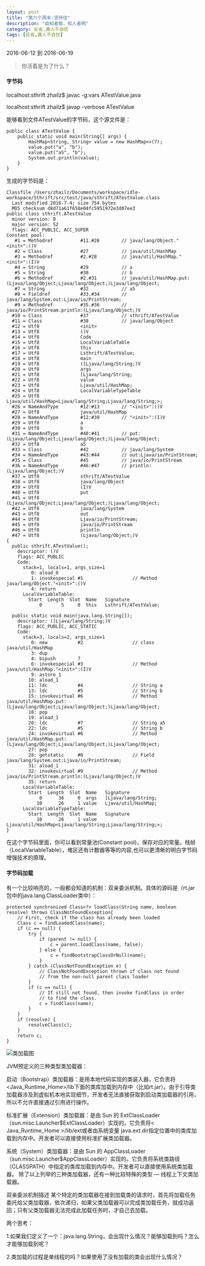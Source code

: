 ```yaml
---
layout: post
title: "第六个周末-坚持住"
description: "自知者智，知人者明"
category: 反省,庸人不自扰
tags: [反省,庸人不自扰]
---
```

2016-06-12 到 2016-06-19    
> 你活着是为了什么？

#### 字节码

localhost:sthrift zhailz$ javac -g:vars ATestValue.java   

localhost:sthrift zhailz$ javap -verbose ATestValue   

能够看到文件ATestValue的字节码，这个源文件是：   

~~~
public class ATestValue {
	public static void main(String[] args) {
		HashMap<String, String> value = new HashMap<>(7);
		value.put("a", "b");
		value.put("a5", "b");
		System.out.println(value);
	}
}
~~~    

生成的字节码是：    

~~~
Classfile /Users/zhailz/Documents/workspace/idle-workspace/Sthrift/src/test/java/sthrift/ATestValue.class
  Last modified 2016-7-4; size 754 bytes
  MD5 checksum d8d71a61f658e04fc5951972e3d07ee3
public class sthrift.ATestValue
  minor version: 0
  major version: 52
  flags: ACC_PUBLIC, ACC_SUPER
Constant pool:
   #1 = Methodref          #11.#26        // java/lang/Object."<init>":()V
   #2 = Class              #27            // java/util/HashMap
   #3 = Methodref          #2.#28         // java/util/HashMap."<init>":(I)V
   #4 = String             #29            // a
   #5 = String             #30            // b
   #6 = Methodref          #2.#31         // java/util/HashMap.put:(Ljava/lang/Object;Ljava/lang/Object;)Ljava/lang/Object;
   #7 = String             #32            // a5
   #8 = Fieldref           #33.#34        // java/lang/System.out:Ljava/io/PrintStream;
   #9 = Methodref          #35.#36        // java/io/PrintStream.println:(Ljava/lang/Object;)V
  #10 = Class              #37            // sthrift/ATestValue
  #11 = Class              #38            // java/lang/Object
  #12 = Utf8               <init>
  #13 = Utf8               ()V
  #14 = Utf8               Code
  #15 = Utf8               LocalVariableTable
  #16 = Utf8               this
  #17 = Utf8               Lsthrift/ATestValue;
  #18 = Utf8               main
  #19 = Utf8               ([Ljava/lang/String;)V
  #20 = Utf8               args
  #21 = Utf8               [Ljava/lang/String;
  #22 = Utf8               value
  #23 = Utf8               Ljava/util/HashMap;
  #24 = Utf8               LocalVariableTypeTable
  #25 = Utf8               Ljava/util/HashMap<Ljava/lang/String;Ljava/lang/String;>;
  #26 = NameAndType        #12:#13        // "<init>":()V
  #27 = Utf8               java/util/HashMap
  #28 = NameAndType        #12:#39        // "<init>":(I)V
  #29 = Utf8               a
  #30 = Utf8               b
  #31 = NameAndType        #40:#41        // put:(Ljava/lang/Object;Ljava/lang/Object;)Ljava/lang/Object;
  #32 = Utf8               a5
  #33 = Class              #42            // java/lang/System
  #34 = NameAndType        #43:#44        // out:Ljava/io/PrintStream;
  #35 = Class              #45            // java/io/PrintStream
  #36 = NameAndType        #46:#47        // println:(Ljava/lang/Object;)V
  #37 = Utf8               sthrift/ATestValue
  #38 = Utf8               java/lang/Object
  #39 = Utf8               (I)V
  #40 = Utf8               put
  #41 = Utf8               (Ljava/lang/Object;Ljava/lang/Object;)Ljava/lang/Object;
  #42 = Utf8               java/lang/System
  #43 = Utf8               out
  #44 = Utf8               Ljava/io/PrintStream;
  #45 = Utf8               java/io/PrintStream
  #46 = Utf8               println
  #47 = Utf8               (Ljava/lang/Object;)V
{
  public sthrift.ATestValue();
    descriptor: ()V
    flags: ACC_PUBLIC
    Code:
      stack=1, locals=1, args_size=1
         0: aload_0
         1: invokespecial #1                  // Method java/lang/Object."<init>":()V
         4: return
      LocalVariableTable:
        Start  Length  Slot  Name   Signature
            0       5     0  this   Lsthrift/ATestValue;

  public static void main(java.lang.String[]);
    descriptor: ([Ljava/lang/String;)V
    flags: ACC_PUBLIC, ACC_STATIC
    Code:
      stack=3, locals=2, args_size=1
         0: new           #2                  // class java/util/HashMap
         3: dup
         4: bipush        7
         6: invokespecial #3                  // Method java/util/HashMap."<init>":(I)V
         9: astore_1
        10: aload_1
        11: ldc           #4                  // String a
        13: ldc           #5                  // String b
        15: invokevirtual #6                  // Method java/util/HashMap.put:(Ljava/lang/Object;Ljava/lang/Object;)Ljava/lang/Object;
        18: pop
        19: aload_1
        20: ldc           #7                  // String a5
        22: ldc           #5                  // String b
        24: invokevirtual #6                  // Method java/util/HashMap.put:(Ljava/lang/Object;Ljava/lang/Object;)Ljava/lang/Object;
        27: pop
        28: getstatic     #8                  // Field java/lang/System.out:Ljava/io/PrintStream;
        31: aload_1
        32: invokevirtual #9                  // Method java/io/PrintStream.println:(Ljava/lang/Object;)V
        35: return
      LocalVariableTable:
        Start  Length  Slot  Name   Signature
            0      36     0  args   [Ljava/lang/String;
           10      26     1 value   Ljava/util/HashMap;
      LocalVariableTypeTable:
        Start  Length  Slot  Name   Signature
           10      26     1 value   Ljava/util/HashMap<Ljava/lang/String;Ljava/lang/String;>;
}
~~~

在这个字节码里面，你可以看到常量池(Constant pool)，保存对应的常量。栈帧（LocalVariableTable），堆区还有计数器等等的内容,也可以更清晰的明白字节码增强技术的原理。


#### 字节码加载

有一个比较响亮的，一般都会知道的机制：双亲委派机制。具体的源码是（rt.jar包中的java.lang.ClassLoader类中）：

~~~
protected synchronized Class<?> loadClass(String name, boolean resolve)	throws ClassNotFoundException{
	// First, check if the class has already been loaded
	Class c = findLoadedClass(name);
	if (c == null) {
		try {
			if (parent != null) {
				c = parent.loadClass(name, false);
			} else {
				c = findBootstrapClassOrNull(name);
			}
		} catch (ClassNotFoundException e) {
			// ClassNotFoundException thrown if class not found
			// from the non-null parent class loader
		}
		if (c == null) {
			// If still not found, then invoke findClass in order
			// to find the class.
			c = findClass(name);
		}
	}
	if (resolve) {
		resolveClass(c);
	}
	return c;
}
~~~

![类加载图](http://7xtrwx.com1.z0.glb.clouddn.com/36ae57bce251209d328c62172e0f0b74.png)

JVM预定义的三种类型类加载器：

启动（Bootstrap）类加载器：是用本地代码实现的类装入器，它负责将 <Java_Runtime_Home>/lib下面的类库加载到内存中（比如rt.jar）。由于引导类加载器涉及到虚拟机本地实现细节，开发者无法直接获取到启动类加载器的引用，所以不允许直接通过引用进行操作。   


标准扩展（Extension）类加载器：是由 Sun 的 ExtClassLoader（sun.misc.Launcher$ExtClassLoader）实现的。它负责将< Java_Runtime_Home >/lib/ext或者由系统变量 java.ext.dir指定位置中的类库加载到内存中。开发者可以直接使用标准扩展类加载器。    

系统（System）类加载器：是由 Sun 的 AppClassLoader（sun.misc.Launcher$AppClassLoader）实现的。它负责将系统类路径（CLASSPATH）中指定的类库加载到内存中。开发者可以直接使用系统类加载器。
除了以上列举的三种类加载器，还有一种比较特殊的类型 — 线程上下文类加载器。    


双亲委派机制描述
某个特定的类加载器在接到加载类的请求时，首先将加载任务委托给父类加载器，依次递归，如果父类加载器可以完成类加载任务，就成功返回；只有父类加载器无法完成此加载任务时，才自己去加载。     

两个思考：

1.如果我们定义了一个：java.lang.String，会出现什么情况？能够加载到吗？怎么才能够加载到呢？

2.类加载的过程是单线程的吗？如果使用了没有加载的类会出现什么情况？
